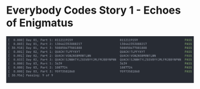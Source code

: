 # Everybody Codes Story 1 - Echoes of Enigmatus

![Report validating runtimes and completion for all nine problem parts](report.png)
